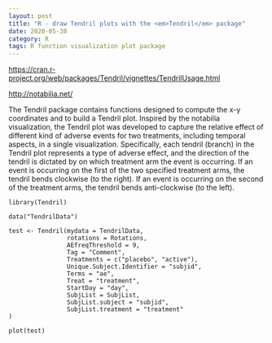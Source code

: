 ```yaml
---
layout: post
title: "R - draw Tendril plots with the <em>Tendril</em> package"
date: 2020-05-30
category: R
tags: R function visualization plot package
---
```


https://cran.r-project.org/web/packages/Tendril/vignettes/TendrilUsage.html


http://notabilia.net/


The Tendril package contains functions designed to compute the x-y coordinates and to build a Tendril plot. Inspired by the notabilia visualization, the Tendril plot was developed to capture the relative effect of different kind of adverse events for two treatments, including temporal aspects, in a single visualization. Specifically, each tendril (branch) in the Tendril plot represents a type of adverse effect, and the direction of the tendril is dictated by on which treatment arm the event is occurring. If an event is occurring on the first of the two specified treatment arms, the tendril bends clockwise (to the right). If an event is occurring on the second of the treatment arms, the tendril bends anti-clockwise (to the left).

```
library(Tendril)

data("TendrilData")

test <- Tendril(mydata = TendrilData,
                rotations = Rotations,
                AEfreqThreshold = 9,
                Tag = "Comment",
                Treatments = c("placebo", "active"),
                Unique.Subject.Identifier = "subjid",
                Terms = "ae",
                Treat = "treatment",
                StartDay = "day",
                SubjList = SubjList,
                SubjList.subject = "subjid",
                SubjList.treatment = "treatment"
)
  
plot(test)
```
